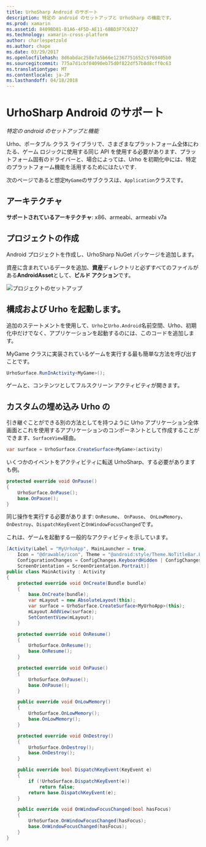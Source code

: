 ```yaml
---
title: UrhoSharp Android のサポート
description: 特定の android のセットアップと UrhoSharp の機能です。
ms.prod: xamarin
ms.assetid: 8409BD81-B1A6-4F5D-AE11-6BBD3F7C6327
ms.technology: xamarin-cross-platform
author: charlespetzold
ms.author: chape
ms.date: 03/29/2017
ms.openlocfilehash: 8d6abdac258e7a5b66e12367751652c5769405b0
ms.sourcegitcommit: 775a7d1cbf04090eb75d0f822df57b8d8cff0c63
ms.translationtype: MT
ms.contentlocale: ja-JP
ms.lasthandoff: 04/18/2018
---
```

# <a name="urhosharp-android-support"></a>UrhoSharp Android のサポート

_特定の android のセットアップと機能_

Urho、ポータブル クラス ライブラリで、さまざまなプラットフォーム全体にわたる、ゲーム ロジックに使用する同じ API を使用する必要があります、プラットフォーム固有のドライバーと、場合によっては、Urho を初期化中には、特定のプラットフォーム機能を活用するためにはたいです.

次のページであると想定`MyGame`のサブクラスは、`Application`クラスです。

## <a name="architectures"></a>アーキテクチャ

**サポートされているアーキテクチャ**: x86、armeabi、armeabi v7a

## <a name="create-a-project"></a>プロジェクトの作成

Android プロジェクトを作成し、UrhoSharp NuGet パッケージを追加します。

資産に含まれているデータを追加、**資産**ディレクトリと必ずすべてのファイルがある**AndroidAsset**として、**ビルド アクション**です。

![プロジェクトのセットアップ](android-images/image-3.png "資産ディレクトリに資産を含むデータの追加")

## <a name="configure-and-launching-urho"></a>構成および Urho を起動します。

追加のステートメントを使用して、`Urho`と`Urho.Android`名前空間、Urho、初期化中だけでなく、アプリケーションを起動するのには、このコードを追加します。

MyGame クラスに実装されているゲームを実行する最も簡単な方法を呼び出すことです。

```csharp
UrhoSurface.RunInActivity<MyGame>();
```

ゲームと、コンテンツとしてフルスクリーン アクティビティが開きます。

## <a name="custom-embedding-of-urho"></a>カスタムの埋め込み Urho の

引き継ぐことができる別の方法としてを持つように Urho アプリケーション全体 画面とこれを使用するアプリケーションのコンポーネントとして作成することができます、`SurfaceView`経由。

```csharp
var surface = UrhoSurface.CreateSurface<MyGame>(activity)
```

いくつかのイベントをアクティビティに転送 UrhoSharp、する必要がありますも例。

```csharp
protected override void OnPause()
{
    UrhoSurface.OnPause();
    base.OnPause();
}
```

同じ操作を実行する必要があります: `OnResume`、 `OnPause`、 `OnLowMemory`、 `OnDestroy`、`DispatchKeyEvent`と`OnWindowFocusChanged`です。

これは、ゲームを起動する一般的なアクティビティを示しています。

```csharp
[Activity(Label = "MyUrhoApp", MainLauncher = true,
    Icon = "@drawable/icon", Theme = "@android:style/Theme.NoTitleBar.Fullscreen",
    ConfigurationChanges = ConfigChanges.KeyboardHidden | ConfigChanges.Orientation,
    ScreenOrientation = ScreenOrientation.Portrait)]
public class MainActivity : Activity
{
    protected override void OnCreate(Bundle bundle)
    {
        base.OnCreate(bundle);
        var mLayout = new AbsoluteLayout(this);
        var surface = UrhoSurface.CreateSurface<MyUrhoApp>(this);
        mLayout.AddView(surface);
        SetContentView(mLayout);
    }

    protected override void OnResume()
    {
        UrhoSurface.OnResume();
        base.OnResume();
    }

    protected override void OnPause()
    {
        UrhoSurface.OnPause();
        base.OnPause();
    }

    public override void OnLowMemory()
    {
        UrhoSurface.OnLowMemory();
        base.OnLowMemory();
    }

    protected override void OnDestroy()
    {
        UrhoSurface.OnDestroy();
        base.OnDestroy();
    }

    public override bool DispatchKeyEvent(KeyEvent e)
    {
        if (!UrhoSurface.DispatchKeyEvent(e))
            return false;
        return base.DispatchKeyEvent(e);
    }

    public override void OnWindowFocusChanged(bool hasFocus)
    {
        UrhoSurface.OnWindowFocusChanged(hasFocus);
        base.OnWindowFocusChanged(hasFocus);
    }
}
```

